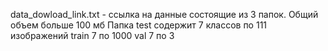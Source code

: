 data_dowload_link.txt - ссылка на данные состоящие из 3 папок. Общий объем больше 100 мб
Папка test содержит 7 классов по 111 изображений
train 7 по 1000
val 7 по 3
